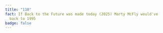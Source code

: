 ```yaml
---
title: "110"
fact: If Back to the Future was made today (2025) Marty McFly would've travelled
  back to 1995
badge: false
---
```

